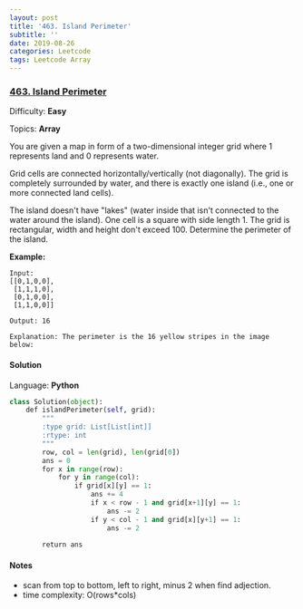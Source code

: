```yaml
---
layout: post
title: '463. Island Perimeter'
subtitle: ''
date: 2019-08-26
categories: Leetcode
tags: Leetcode Array
---
```


### [463\. Island Perimeter](https://leetcode.com/problems/island-perimeter/)

Difficulty: **Easy**

Topics: **Array**


You are given a map in form of a two-dimensional integer grid where 1 represents land and 0 represents water.

Grid cells are connected horizontally/vertically (not diagonally). The grid is completely surrounded by water, and there is exactly one island (i.e., one or more connected land cells).

The island doesn't have "lakes" (water inside that isn't connected to the water around the island). One cell is a square with side length 1\. The grid is rectangular, width and height don't exceed 100\. Determine the perimeter of the island.

**Example:**

```
Input:
[[0,1,0,0],
 [1,1,1,0],
 [0,1,0,0],
 [1,1,0,0]]

Output: 16

Explanation: The perimeter is the 16 yellow stripes in the image below:

```


#### Solution

Language: **Python**

```python
class Solution(object):
    def islandPerimeter(self, grid):
        """
        :type grid: List[List[int]]
        :rtype: int
        """
        row, col = len(grid), len(grid[0])
        ans = 0
        for x in range(row):
            for y in range(col):
                if grid[x][y] == 1:
                    ans += 4
                    if x < row - 1 and grid[x+1][y] == 1:
                        ans -= 2
                    if y < col - 1 and grid[x][y+1] == 1:
                        ans -= 2
​
        return ans
```
#### Notes
- scan from top to bottom, left to right, minus 2 when find adjection.
- time complexity: O(rows*cols)